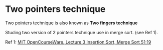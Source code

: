 # Two pointers technique

Two pointers technique is also known as **Two fingers technique**

Studing two version of 2 pointers technique use in merge sort. (see Ref 1).

Ref 1: [MIT OpenCourseWare, Lecture 3 Insertion Sort, Merge Sort 51:19](https://youtu.be/Kg4bqzAqRBM?t=1770)





